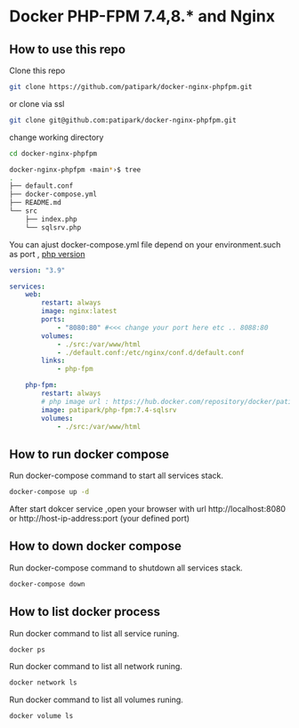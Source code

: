 # Docker PHP-FPM 7.4,8.* and Nginx

## How to use this repo

Clone this repo
```bash
git clone https://github.com/patipark/docker-nginx-phpfpm.git
```
or clone via ssl 
```bash
git clone git@github.com:patipark/docker-nginx-phpfpm.git
```

change working directory
```bash
cd docker-nginx-phpfpm
```

```bash
docker-nginx-phpfpm ‹main*›$ tree
.
├── default.conf
├── docker-compose.yml
├── README.md
└── src
    ├── index.php
    └── sqlsrv.php
```

You can ajust docker-compose.yml file depend on your environment.such as port , [php version](https://hub.docker.com/repository/docker/patipark/php-fpm/general)
```yml
version: "3.9"

services:
    web:
        restart: always
        image: nginx:latest
        ports:
            - "8080:80" #<<< change your port here etc .. 8088:80
        volumes:
            - ./src:/var/www/html
            - ./default.conf:/etc/nginx/conf.d/default.conf
        links:
            - php-fpm

    php-fpm:
        restart: always
        # php image url : https://hub.docker.com/repository/docker/patipark/php-fpm/general
        image: patipark/php-fpm:7.4-sqlsrv
        volumes:
            - ./src:/var/www/html
```

## How to run docker compose
Run docker-compose command to start all services stack.
```bash
docker-compose up -d
```
After start dokcer service ,open your browser with url http://localhost:8080 or http://host-ip-address:port (your defined port)

## How to down docker compose
Run docker-compose command to shutdown all services stack.
```bash
docker-compose down
```

## How to list docker process
Run docker command to list all service runing.
```bash
docker ps 
```
Run docker command to list all network runing.
```bash
docker network ls
```
Run docker command to list all volumes runing.
```bash
docker volume ls
```
